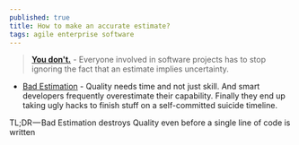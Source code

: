 ```yaml
---
published: true
title: How to make an accurate estimate?
tags: agile enterprise software
---
```

> [**You don't.**](https://michalpietraszko.com/how-to-make-an-accurate-estimate-you-dont/) - Everyone involved in software projects has to stop ignoring the fact that an estimate implies uncertainty.

- [Bad Estimation](https://hosseinjazayeri.wordpress.com/2016/11/06/10-modern-software-over-engineering-mistakes/) - Quality needs time and not just skill. And smart developers frequently overestimate their capability. Finally they end up taking ugly hacks to finish stuff on a self-committed suicide timeline.

TL;DR — Bad Estimation destroys Quality even before a single line of code is written
